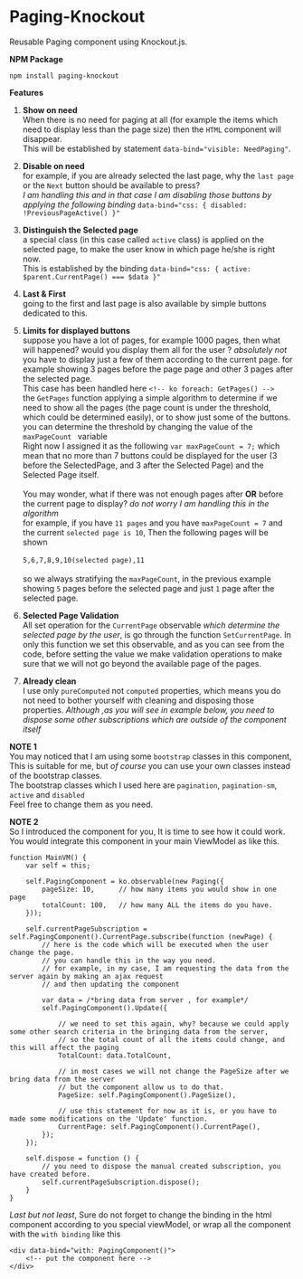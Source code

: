 # Paging-Knockout
Reusable Paging component using Knockout.js.

**NPM Package** <br/>
    
    npm install paging-knockout

**Features**

 1. **Show on need** <br/> When there is no need for paging at all (for example the items which need to display less than the page size) then the `HTML` component will disappear. <br/>
This will be established by  statement `data-bind="visible: NeedPaging"`.

 2. **Disable on need** <br/>
for example, if you are already selected the last page, why the `last page` or the `Next` button should be available to press? <br/>
*I am handling this and in that case I am disabling those buttons by applying the following binding* `data-bind="css: { disabled: !PreviousPageActive() }"`<br/>

 3. **Distinguish the Selected page** <br/>
a special class (in this case called `active` class) is applied on the selected page, to make the user know in which page he/she is right now. <br/> This is established by the binding `data-bind="css: { active: $parent.CurrentPage() === $data }"`

 4. **Last & First** <br />
going to the first and last page is also available by simple buttons dedicated to this.

 5. **Limits for displayed buttons** <br/>
suppose you have a lot of pages, for example 1000 pages, then what will happened? would you display them all for the user ? *absolutely not* you have to display just a few of them according to the current page. for example showing 3 pages before the page page and other 3 pages after the selected page. <br/>
This case has been handled here `<!-- ko foreach: GetPages() -->` <br>
the `GetPages` function applying a simple algorithm to determine if we need to show all the pages (the page count is under the threshold, which could be determined easily), or to show just some of the buttons. <br/>
you can determine the threshold by changing the value of the `maxPageCount ` variable <br/>
Right now I assigned it as the following `var maxPageCount = 7;` which mean that no more than 7 buttons could be displayed for the user (3 before the SelectedPage, and 3 after the Selected Page) and the Selected Page itself. <br/><br/>
You may wonder, what if there was not enough pages after **OR** before the current page to display? *do not worry I am handling this in the algorithm* <br/> for example, if you have `11 pages` and you have `maxPageCount = 7` and the current `selected page is 10`, Then the following pages will be shown <br/><br/>
`5,6,7,8,9,10(selected page),11` <br/><br/>
so we always stratifying the `maxPageCount`, in the previous example showing `5` pages before the selected page and just `1` page after the selected page.

 6. **Selected Page Validation** <br/>
All set operation for the `CurrentPage` observable *which determine the selected page by the user*, is go through the function `SetCurrentPage`. In only this function we set this observable, and as you can see from the code, before setting the value we make validation operations to make sure that we will not go beyond the available page of the pages.

 7. **Already clean** <br/>
I use only `pureComputed` not `computed` properties, which means you do not need to bother yourself with cleaning and disposing those properties. *Although ,as you will see in example below, you need to dispose some other subscriptions which are outside of the component itself*

**NOTE 1** <br/>
You may noticed that I am using some `bootstrap` classes in this component, 
This is suitable for me, but *of course* you can use your own classes instead of the bootstrap classes. <br/>
The bootstrap classes which I used here are `pagination`, `pagination-sm`, `active` and `disabled` <br/>
Feel free to change them as you need.

**NOTE 2** <br/>
So I introduced the component for you, It is time to see how it could work. <br/>
You would integrate this component in your main ViewModel as like this.

    function MainVM() {
        var self = this;

        self.PagingComponent = ko.observable(new Paging({
            pageSize: 10,      // how many items you would show in one page
            totalCount: 100,   // how many ALL the items do you have.
        }));

        self.currentPageSubscription = self.PagingComponent().CurrentPage.subscribe(function (newPage) {
            // here is the code which will be executed when the user change the page.
            // you can handle this in the way you need.
            // for example, in my case, I am requesting the data from the server again by making an ajax request
            // and then updating the component

            var data = /*bring data from server , for example*/
            self.PagingComponent().Update({

                // we need to set this again, why? because we could apply some other search criteria in the bringing data from the server, 
                // so the total count of all the items could change, and this will affect the paging
                TotalCount: data.TotalCount,

                // in most cases we will not change the PageSize after we bring data from the server
                // but the component allow us to do that.
                PageSize: self.PagingComponent().PageSize(),

                // use this statement for now as it is, or you have to made some modifications on the 'Update' function.
                CurrentPage: self.PagingComponent().CurrentPage(),
            });
        });

        self.dispose = function () {
            // you need to dispose the manual created subscription, you have created before.
            self.currentPageSubscription.dispose();
        }
    }

*Last but not least*, Sure do not forget to change the binding in the html component according to you special viewModel, or wrap all the component with the `with binding` like this

    <div data-bind="with: PagingComponent()">
        <!-- put the component here -->
    </div>
